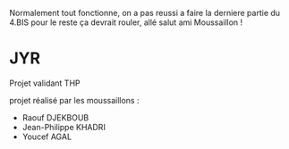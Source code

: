Normalement tout fonctionne, on a pas reussi a faire la derniere partie du 4.BIS
pour le reste ça devrait rouler, allé salut ami Moussaillon !

# JYR
Projet validant THP 


projet réalisé par les moussaillons :

- Raouf DJEKBOUB
- Jean-Philippe KHADRI
- Youcef AGAL
